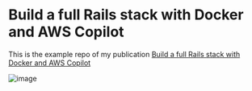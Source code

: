 # Build a full Rails stack with Docker and AWS Copilot

This is the example repo of my publication [Build a full Rails stack with Docker and AWS Copilot](https://build-with-aws-copilot.github.io/rails_docs/)

![image](https://github.com/user-attachments/assets/06d4c724-6c47-492f-8e8a-42876a05ddb8)
